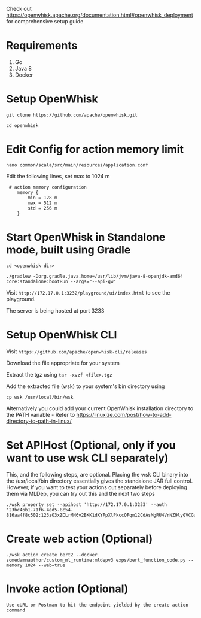 Check out https://openwhisk.apache.org/documentation.html#openwhisk_deployment for comprehensive setup guide

# Requirements

1. Go
2. Java 8
3. Docker


# Setup OpenWhisk

```
git clone https://github.com/apache/openwhisk.git

cd openwhisk
```

# Edit Config for action memory limit

```
nano common/scala/src/main/resources/application.conf
```

Edit the following lines, set max to 1024 m

```
 # action memory configuration
    memory {
        min = 128 m
        max = 512 m
        std = 256 m
    }
```


# Start OpenWhisk in Standalone mode, built using Gradle

```
cd <openwhisk dir>

./gradlew -Dorg.gradle.java.home=/usr/lib/jvm/java-8-openjdk-amd64 core:standalone:bootRun --args="--api-gw"
```

Visit ```http://172.17.0.1:3232/playground/ui/index.html``` to see the playground. 

The server is being hosted at port 3233


# Setup OpenWhisk CLI

Visit ```https://github.com/apache/openwhisk-cli/releases```

Download the file appropriate for your system

Extract the tgz using ```tar -xvzf <file>.tgz```

Add the extracted file (wsk) to your system's bin directory using

```
cp wsk /usr/local/bin/wsk
```

Alternatively you could add your current OpenWhisk installation directory to the PATH variable - Refer to https://linuxize.com/post/how-to-add-directory-to-path-in-linux/

# Set APIHost (Optional, only if you want to use wsk CLI separately)

This, and the following steps, are optional. Placing the wsk CLI binary into the /usr/local/bin directory essentially gives the standalone JAR full control. However, if you want to test your actions out separately before deploying them via MLDep, you can try out this and the next two steps

```
./wsk property set --apihost 'http://172.17.0.1:3233' --auth '23bc46b1-71f6-4ed5-8c54-816aa4f8c502:123zO3xZCLrMN6v2BKK1dXYFpXlPkccOFqm12CdAsMgRU4VrNZ9lyGVCGuMDGIwP'
```


# Create web action (Optional)

```
./wsk action create bert2 --docker somedamnauthor/custom_ml_runtime:mldepv3 exps/bert_function_code.py --memory 1024 --web=true
```

# Invoke action (Optional)

```
Use cURL or Postman to hit the endpoint yielded by the create action command
```
